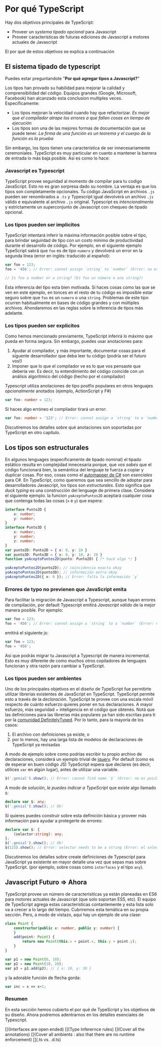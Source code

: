 # Por qué TypeScript
Hay dos objetivos principales de TypeScript: 
* Proveer un *systema tipado opcional* para Javascript
* Proveer características de futuras ediciones de Javascript a motores actuales de Javascript


El por qué de estos objetivos se explica a continuación

## El sistema tipado de typescript

Puedes estar preguntandote "**Por qué agregar tipos a Javascript?**"

Los tipos han provado su habilidad para mejorar la calidad y comprensibilidad del código. Equipos grandes (Google, Microsoft, Facebook) han alcanzado esta conclusion multiples veces. Específicamente:

* Los tipos mejoran la velocidad cuando hay que refactorizar. *Es mejor que el compilador atrape los errores a que fallen cosas en tiempo de ejecución*
* Los tipos son una de las mejores formas de documentación que se puede tener. *La firma de una función es un teorema y el cuerpo de la función es la prueba*

Sin embargo, los tipos tienen una característica de ser innecesariamente ceremoniales. TypeScript es muy particular en cuanto a mantener la barrera de entrada lo más baja posible. Así es como lo hace:

### Javascript es Typescript
TypeScript provee seguridad al momento de compilar para tu codigo JavaScript. Esto no es gran sorpresa dado su nombre. La ventaja es que los tipos son completamente opcionales. Tu código JavaScript en archivos `.js` pueden ser renombrados a `.ts` y Typescript igual devolverá un archivo `.js` válido e equivalente al archivo `.js` original. Typescript es *intencionalmente* y estrictamente un superconjunto de Javascript con chequeo de tipado opcional. 

### Los tipos pueden ser implicitos
TypeScript intentará inferir la máxima información posible sobre el tipo, para brindar seguirdad de tipo con un costo mínimo de productividad durante el desarrollo de código. Por ejemplo, en el siguiente ejemplo TypeScript sabrá que `foo` es de tipo `numero` y devolverá un error en la segunda línea (error en inglés: traducido al español): 

```ts
var foo = 123;
foo = '456'; // Error: cannot assign `string` to `number` (Error: no es posible asignar `string``a `numero`)

// Is foo a number or a string? (Es foo un número o una string?)
```

Esta inferencia del tipo esta bien motivada. Si haces cosas como las que se ven en este ejemplo, en tonces en el resto de tu código es imposible estar seguro sobre que `foo` es un `numero` o una `string`. Problemas de este tipo ocurren habitualmente en bases de código grandes y con múltiples archivos. Ahondaremos en las reglas sobre la inferencia de tipos más adelante.

### Los tipos pueden ser explícitos
Como hemos mencionado previamente, TypeScript inferirá lo máximo que pueda en forma segura. Sin embargo, puedes usar anotaciones para: 
1. Ayudar al compilador, y más importante, documentar cosas para el siguente desarrollador que deba leer tu código (podría ser el futuro vos!)
2. Imponer que lo que el compilador ve es lo que vos pensaste que debería ver. Es decir, tu entendimiento del código coincide con un análisis algorítmico del código (hecho por el compilador)

Typescript utiliza anotaciones de tipo postfix populares en otros lenguajes *opcionalmente* anotados (ejemplo, ActionScript y F#)

```ts
var foo: number = 123;
```
Si haces algo erróneo el compliador tirará un error:

```ts
var foo: number = '123'; // Error: cannot assign a `string` to a `number` (Error: no puedes asignar una `string` a un `numero`)
```

Discutiremos los detalles sobre qué anotaciones son soportadas por TypeScript en otro capítulo.

## Los tipos son estructurales
En algunos lenguages (específicamente de tipado nominal) el tipado estático resulta en complejidad innecesaria porque, que *vos sabés* que el código funcionará bien, la semántica del lenguaje te fuerza a copiar y duplicar cosas. Por eso, cosas como el [automapper de C#](http://automapper.org/) son *esenciales* para C#. En TypeScript, como queremos que sea sencillo de adoptar para desarrolladores Javascript, los tipos son *estructurales*. Esto significa que *duck typing* es una construcción del lenguage de primera clase. Considera el siguiente ejemplo. la funcion `yoAceptoPuntos2D` aceptará cualquier cosa que contenga todas las cosas (`x` e `y`) que espera: 

```ts
interface Punto2D {
    x: number;
    y: number;
}
interface Punto3D {
    x: number;
    y: number;
    z: number;
}
var punto2D: Punto2D = { x: 0, y: 10 }
var punto3D: Punto3D = { x: 0, y: 10, z: 20 }
function yoAceptoPuntos2D(punto: Punto2D) { /* hacé algo */ }

yoAceptoPuntos2D(punto2D); // coincidencia exacta okay
yoAceptoPuntos2D(punto3D); // información extra okay
yoAceptoPuntos2D({ x: 0 }); // Error: falta la información `y`
```

### Errores de typo no previenen que JavaScript emita
Para facilitar la migración de Javascript a Typescript, aunque hayan errores de compilación, por default Typescript emitirá *Javascript válido* de la mejor manera posible. Por ejemplo: 

```ts
var foo = 123;
foo = '456'; // Error: cannot assign a `string` to a `number` (Error: no es posible asignar `string` a `numero`)
```

emitirá el siguiente js:

```ts
var foo = 123;
foo = '456';
```

Así que podrás migrar tu Javascript a Typescript de manera incremental. Esto es muy diferente de como muchos otros copiladores de lenguajes funcionan y otra razón para cambiar a TypeScript.

### Los tipos pueden ser ambientes
Uno de los principales objetivos en el diseño de TypeScript fue permitirte utilizar librerias existentes de JavaScript en TypeScript. TypeScript permite esto a través de la *declaración*. TypeScript te provee con una escala móvil respecto de cuánto esfuerzo quieres poner en tus declaraciones. A mayor esfuerzo, más seguridad + inteligencia en el código que obtenés. Notá que las definiciones para las librerias más populares ya han sido escritas para ti por la [comunidad DefinitelyTyped](https://github.com/borisyankov/DefinitelyTyped). Por lo tanto, para la mayoría de los casos: 

1. El archivo con definiciones ya existe, o
2. por lo menos, hay una larga lista de modelos de declaraciones de TypeScript ya revisadas

A modo de ejemplo sobre como podrías escribir tu propio archivo de declaraciones, considerá un ejemplo trivial de [jquery](https://jquery.com/). Por default (como es de esperar en buen código JS) TypeScript espera que declares (es decir, utilices `var` en algún lugar), antes de utilizar una variable.

```ts
$('.genial').show(); // Error: cannot find name `$` (Error: no es posible encontrar el nombre `$`)
```
A modo de solución, *le puedes indicar a TypeScript* que existe algo llamado `$`: 
```ts
declare var $: any;
$('.genial').show(); // Ok!
```
Si quieres puedes construir sobre esta definición básica y proveer más información para ayudar a protegerte de errores: 
```ts
declare var $: {
    (selector:string): any;
};
$('.genial').show(); // Ok!
$(123).show(); // Error: selector needs to be a string (Error: el selector tiene que ser una string)
```

Discutiremos los detalles sobre create definiciones de Typescript para JavaScript ya existente en mayor detalle una vez que sepas mas sobre TypeScript. (por ejemplo, sobre cosas como `interfaces` y el tipo `any`).

## Javascript Futuro => Ahora
TypeScript provee un número de caracterísiticas ya están planeadas en ES6 para motores actuales de Javascript (que solo soportan ES5, etc). El equipo de TypeScript agrega estas características contantemente y esta lista solo va a crecer a lo largo del tiempo. Cubriremos esta temática en su propia sección. Pero, a modo de vistazo, aquí hay un ejemplo de una clase: 

```ts
class Point {
    constructor(public x: number, public y: number) {
    }
    add(point: Point) {
        return new Point(this.x + point.x, this.y + point.y);
    }
}

var p1 = new Point(0, 10);
var p2 = new Point(10, 20);
var p3 = p1.add(p2); // { x: 10, y: 30 }
```

y la adorable función de flecha gorda:

```ts
var inc = x => x+1;
```

### Resumen
En esta sección hemos cubierto el por qué de TypeScript y los objetivos de su diseño. Ahora podremos adentrarnos en los detalles esenciales de Typescript.

[](Interfaces are open ended)
[](Type Inferernce rules)
[](Cover all the annotations)
[](Cover all ambients : also that there are no runtime enforcement)
[](.ts vs. .d.ts)
